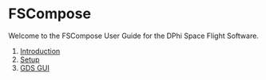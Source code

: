 # FSCompose

Welcome to the FSCompose User Guide for the DPhi Space Flight Software. 

1.  [Introduction](./sections/introduction.md)
2.  [Setup](./sections/setup.md)
3.  [GDS GUI](./sections/gds.md)


